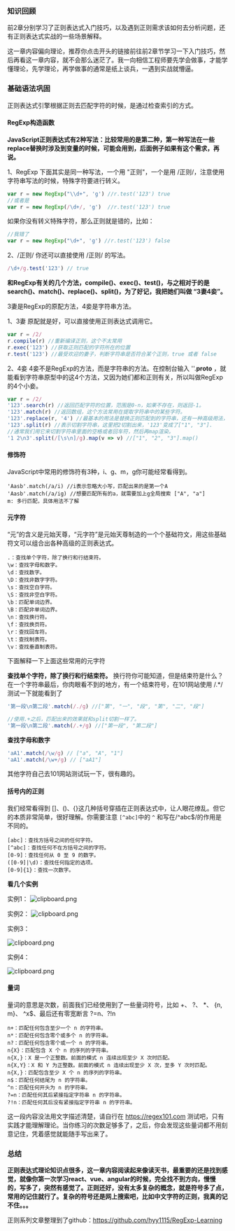 ### 知识回顾
前2章分别学习了正则表达式入门技巧，以及遇到正则需求该如何去分析问题，还有正则表达式实战的一些场景解释。

这一章内容偏向理论，推荐你点击开头的链接前往前2章节学习一下入门技巧，然后再看这一章内容，就不会那么迷茫了。我一向相信工程师要先学会做事，才能学懂理论，先学理论，再学做事的通常是纸上谈兵，一遇到实战就懵逼。

### 基础语法巩固

正则表达式引擎根据正则去匹配字符的时候，是通过检查索引的方式。

#### RegExp构造函数
**JavaScript正则表达式有2种写法：比较常用的是第二种，第一种写法在一些replace替换时涉及到变量的时候，可能会用到，后面例子如果有这个需求，再说。**

1、RegExp
下面其实是同一种写法，一个用 "正则"，一个是用 /正则/，注意使用字符串写法的时候，特殊字符要进行转义。
```javascript
var r = new RegExp("\\d+", 'g') //r.test('123') true
//或者是
var r = new RegExp(/\d+/, 'g')  //r.test('123') true
```
如果你没有转义特殊字符，那么正则就是错的，比如：
```javascript
//我错了
var r = new RegExp("\d+", 'g') //r.test('123') false
```
2、/正则/
你还可以直接使用 /正则/ 的写法。
```javascript
/\d+/g.test('123') // true
```

**和RegExp有关的几个方法，compile()、exec()、test()，与之相对于的是search()、match()、replace()、split()，为了好记，我把她们叫做 “3妻4妾”。**

3妻是RegExp的原配方法，4妾是字符串方法。

1、3妻
原配就是好，可以直接使用正则表达式调用它。
```javascript
var r = /2/
r.compile(r) //重新编译正则，这个不太常用
r.exec('123') //获取正则匹配的字符所在的位置
r.test('123') //最受欢迎的妻子，判断字符串是否符合某个正则，true 或者 false
```
2、4妾
4妾不是RegExp的方法，而是字符串的方法。在控制台输入 ''.__proto__ ，就能看到字符串原型中的这4个方法，又因为她们都和正则有关，所以叫做RegExp的4个小妾。
```javascript
var r = /2/
'123'.search(r) //返回匹配字符的位置，范围是0-n，如果不存在，则返回-1。
'123'.match(r) //返回数组，这个方法常用在提取字符串中的某些字符。
'123'.replace(r, '4') //最基本的用法是替换正则匹配到的字符串，还有一种高级用法，后面再讲。
'123'.split(r) //表示切割字符串，这里把2切割出来，'123'变成了["1", "3"].
//通常我们用它来切割字符串里面的空格或者回车符，然后再map渲染。
'1 2\n3'.split(/[\s\n]/g).map(v => v) //["1", "2", "3"].map()
```

#### 修饰符
JavaScript中常用的修饰符有3种，i、g、m，g你可能经常看得到。
```text
'Aasb'.match(/a/i) //i表示忽略大小写，匹配出来的是第一个A
'Aasb'.match(/a/ig) //想要匹配所有的a，就需要加上g全局搜索 ["A", "a"]
m: 多行匹配，具体用法不了解
```

#### 元字符
“元”的含义是元始天尊，“元字符”是元始天尊制造的一个个基础符文，用这些基础符文可以组合出各种高级的正则表达式。
```text
.：查找单个字符，除了换行和行结束符。
\w：查找字母和数字。
\d：查找数字。
\D：查找非数字字符。
\s：查找空白字符。
\S：查找非空白字符。
\b：匹配单词边界。
\B：匹配非单词边界。
\n：查找换行符。
\f：查找换页符。
\r：查找回车符。
\t：查找制表符。
\v：查找垂直制表符。
```
下面解释一下上面这些常用的元字符

**查找单个字符，除了换行和行结束符。**
换行符你可能知道，但是结束符是什么？在一个字符串最后，你肉眼看不到的地方，有一个结束符号，在101网站使用 /.*/ 测试一下就能看到了
```javascript
'第一段\n第二段'.match(/./g) //["第", "一", "段", "第", "二", "段"]

//使用.+之后，匹配出来的效果就和split切割一样了。
'第一段\n第二段'.match(/.+/g) //["第一段", "第二段"]
```
**查找字母和数字**
```javascript
'aA1'.match(/\w/g) // ["a", "A", "1"]
'aA1'.match(/\w+/g) // ["aA1"]
```
其他字符自己去101网站测试玩一下，很有趣的。

#### 括号内的正则
我们经常看得到 []、()、{}这几种括号穿插在正则表达式中，让人眼花缭乱。但它的本质非常简单，很好理解。你需要注意 `[^abc]`中的 `^` 和写在/^abc$/的作用是不同的。
```text
[abc]：查找方括号之间的任何字符。
[^abc]：查找任何不在方括号之间的字符。
[0-9]：查找任何从 0 至 9 的数字。
([0-9]|\d)：查找任何指定的选项。
[0-9]{1}：查找一次数字。
```
**看几个实例**

实例1：
![clipboard.png](/img/bVVa2j)

实例2：
![clipboard.png](/img/bVVa2o)

实例3：

![clipboard.png](/img/bVVa2C)

实例4：

![clipboard.png](/img/bVVa3g)

#### 量词
量词的意思是次数，前面我们已经使用到了一些量词符号，比如 +、 ?、 *、 {n, m}、 ^x$、最后还有零宽断言 ?=n、?!n
```text
n+：匹配任何包含至少一个 n 的字符串。
n*：匹配任何包含零个或多个 n 的字符串。
n?：匹配任何包含零个或一个 n 的字符串。
n{X}：匹配包含 X 个 n 的序列的字符串。
n{X,}：X 是一个正整数。前面的模式 n 连续出现至少 X 次时匹配。
n{X,Y}：X 和 Y 为正整数。前面的模式 n 连续出现至少 X 次，至多 Y 次时匹配。
n{X,}：匹配包含至少 X 个 n 的序列的字符串。
n$：匹配任何结尾为 n 的字符串。
^n：匹配任何开头为 n 的字符串。
?=n：匹配任何其后紧接指定字符串 n 的字符串。
?!n：匹配任何其后没有紧接指定字符串 n 的字符串。
```
这一段内容没法用文字描述清楚，请自行在 https://regex101.com 测试吧，只有实践才能理解理论。当你练习的次数足够多了，之后，你会发现这些量词都不用刻意记住，凭着感觉就能随手写出来了。

### 总结
**正则表达式理论知识点很多，这一章内容阅读起来像读天书，最重要的还是找到感觉，就像你第一次学习react、vue、angular的时候，完全找不到方向，慢慢的，写多了，突然有感觉了。正则还好，没有太多复杂的概念，就是符号多了点，常用的记住就行了。复杂的符号还是网上搜索吧，比如中文字符的正则，我真的记不住。。。**


正则系列文章整理到了github：https://github.com/hyy1115/RegExp-Learning


  [1]: https://segmentfault.com/a/1190000011194709